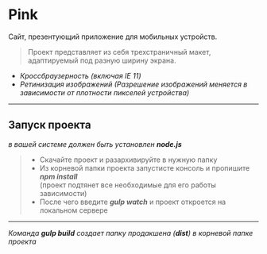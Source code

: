 Pink
=== 

Сайт, презентующий приложение для мобильных устройств.

> Проект представляет из себя трехстраничный макет, адаптируемый под разную ширину экрана. 

+ *Кроссбраузерность (включая IE 11)*
+ *Ретинизация изображений (Разрешение изображений меняется в зависимости от плотности пикселей устройства)*

---
Запуск проекта
---
*в вашей системе должен быть установлен **node.js***
>* Скачайте проект и разархивируйте в нужную папку
>* Из корневой папки проекта запустисте консоль и пропишите ***npm install*** <br>(проект подтянет все необходимые для его работы зависимости)
>* После чего введите ***gulp watch*** и проект откроется на локальном сервере

---
*Команда **gulp build** создает папку продакшена (***dist***) в корневой папке проекта* 


